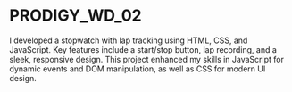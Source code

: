 # PRODIGY_WD_02
I developed a stopwatch with lap tracking using HTML, CSS, and JavaScript. Key features include a start/stop button, lap recording, and a sleek, responsive design. This project enhanced my skills in JavaScript for dynamic events and DOM manipulation, as well as CSS for modern UI design.
